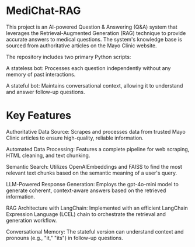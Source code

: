 # MediChat-RAG
This project is an AI-powered Question & Answering (Q&A) system that leverages the Retrieval-Augmented Generation (RAG) technique to provide accurate answers to medical questions. The system's knowledge base is sourced from authoritative articles on the Mayo Clinic website.

The repository includes two primary Python scripts:

A stateless bot: Processes each question independently without any memory of past interactions.

A stateful bot: Maintains conversational context, allowing it to understand and answer follow-up questions.

# Key Features
Authoritative Data Source: Scrapes and processes data from trusted Mayo Clinic articles to ensure high-quality, reliable information.

Automated Data Processing: Features a complete pipeline for web scraping, HTML cleaning, and text chunking.

Semantic Search: Utilizes OpenAIEmbeddings and FAISS to find the most relevant text chunks based on the semantic meaning of a user's query.

LLM-Powered Response Generation: Employs the gpt-4o-mini model to generate coherent, context-aware answers based on the retrieved information.

RAG Architecture with LangChain: Implemented with an efficient LangChain Expression Language (LCEL) chain to orchestrate the retrieval and generation workflow.

Conversational Memory: The stateful version can understand context and pronouns (e.g., "it," "its") in follow-up questions.
